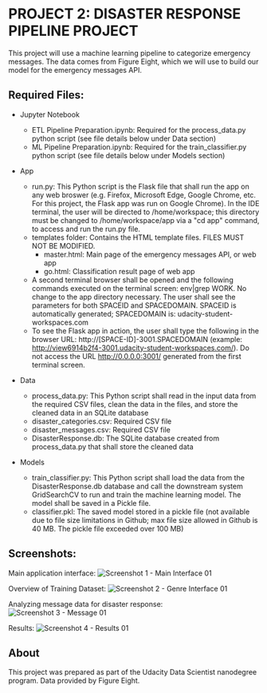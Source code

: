 # PROJECT 2:  DISASTER RESPONSE PIPELINE PROJECT

This project will use a machine learning pipeline to categorize emergency messages.  The data comes from Figure Eight, which we will use to build our model for the emergency messages API.

## Required Files:

- Jupyter Notebook
  - ETL Pipeline Preparation.ipynb:  Required for the process_data.py python script (see file details below under Data section)
  - ML Pipeline Preparation.ipynb:  Required for the train_classifier.py python script (see file details below under Models section)

- App
  - run.py:  This Python script is the Flask file that shall run the app on any web broswer (e.g. Firefox, Microsoft Edge, Google Chrome, etc.  For this project, the Flask app was run on Google Chrome).  In the IDE terminal, the user will be directed to /home/workspace; this directory must be changed to /home/workspace/app via a "cd app" command, to access and run the run.py file.
  - templates folder:  Contains the HTML template files.  FILES MUST NOT BE MODIFIED.
    - master.html:  Main page of the emergency messages API, or web app
    - go.html:  Classification result page of web app
  - A second terminal browser shall be opened and the following commands executed on the terminal screen:  env|grep WORK.  No change to the app directory necessary.  The user shall see the parameters for both SPACEID and SPACEDOMAIN.  SPACEID is automatically generated; SPACEDOMAIN is:  udacity-student-workspaces.com
  - To see the Flask app in action, the user shall type the following in the browser URL:  http://[SPACE-ID]-3001.SPACEDOMAIN (example:  http://view6914b2f4-3001.udacity-student-workspaces.com/).  Do not access the URL http://0.0.0.0:3001/ generated from the first terminal screen.

- Data
  - process_data.py:  This Python script shall read in the input data from the required CSV files, clean the data in the files, and store the cleaned data in an SQLite database
  - disaster_categories.csv:  Required CSV file
  - disaster_messages.csv:  Required CSV file
  - DisasterResponse.db:  The SQLite database created from process_data.py that shall store the cleaned data

- Models
  - train_classifier.py:  This Python script shall load the data from the DisasterResponse.db database and call the downstream system GridSearchCV to run and train the machine learning model.  The model shall be saved in a Pickle file.
  - classifier.pkl:  The saved model stored in a pickle file (not available due to file size limitations in Github; max file size allowed in Github is 40 MB.  The pickle file exceeded over 100 MB)


## Screenshots:

Main application interface:
![Screenshot 1 - Main Interface 01](https://user-images.githubusercontent.com/39567971/116820035-f4e77c00-ab40-11eb-864b-1fb1a2a6b351.png)

Overview of Training Dataset:
![Screenshot 2 - Genre Interface 01](https://user-images.githubusercontent.com/39567971/116820036-f4e77c00-ab40-11eb-9232-e340f3141fcd.png)

Analyzing message data for disaster response:
![Screenshot 3 - Message 01](https://user-images.githubusercontent.com/39567971/116820038-f4e77c00-ab40-11eb-88c3-11ab03f3432e.png)

Results:
![Screenshot 4 - Results 01](https://user-images.githubusercontent.com/39567971/116820039-f4e77c00-ab40-11eb-953a-d1204be62809.png)


## About

This project was prepared as part of the Udacity Data Scientist nanodegree program.  Data provided by Figure Eight.
